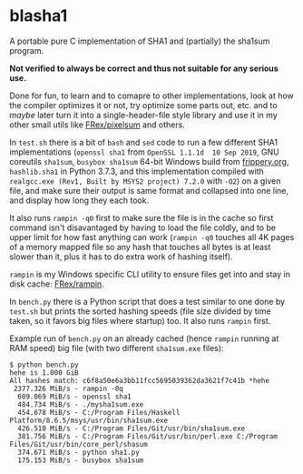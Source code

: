 # blasha1

A portable pure C implementation of SHA1 and (partially) the sha1sum program.

**Not verified to always be correct and thus not suitable for any serious use.**

Done for fun, to learn and to comapre to other implementations, look at how the
compiler optimizes it or not, try optimize some parts out, etc. and to *maybe*
later turn it into a single-header-file style library and use it in my other
small utils like [FRex/pixelsum](https://github.com/FRex/pixelsum) and others.

In `test.sh` there is a bit of `bash` and `sed` code to run a few different
SHA1 implementations (`openssl sha1` from `OpenSSL 1.1.1d  10 Sep 2019`, GNU
coreutils `sha1sum`, `busybox sha1sum` 64-bit Windows build from
[frippery.org](https://frippery.org), `hashlib.sha1` in Python 3.7.3, and this
implementation compiled with `realgcc.exe (Rev1, Built by MSYS2 project) 7.2.0`
with `-O2`) on a given file, and make sure their output is same format and
collapsed into one line, and display how long they each took.

It also runs `rampin -q0` first to make sure the file is in the cache so first
command isn't disavantaged by having to load the file coldly, and to be upper
limit for how fast anything can work (`rampin -q0` touches all 4K pages of a
memory mapped file so any hash that touches all bytes is at least slower than
it, plus it has to do extra work of hashing itself).

`rampin` is my Windows specific CLI utility to ensure files get into and stay
in disk cache: [FRex/rampin](https://github.com/FRex/rampin).

In `bench.py` there is a Python script that does a test similar to one done by
`test.sh` but prints the sorted hashing speeds (file size divided by time
taken, so it favors big files where startup) too. It also runs `rampin` first.

Example run of `bench.py` on an already cached (hence `rampin` running at RAM
speed) big file (with two different `sha1sum.exe` files):
```
$ python bench.py
hehe is 1.000 GiB
All hashes match: c6f8a50e6a3bb11fcc5695039362da3621f7c41b *hehe
 2377.326 MiB/s - rampin -0q
  609.069 MiB/s - openssl sha1
  484.734 MiB/s - ./mysha1sum.exe
  454.678 MiB/s - C:/Program Files/Haskell Platform/8.6.5/msys/usr/bin/sha1sum.exe
  426.518 MiB/s - C:/Program Files/Git/usr/bin/sha1sum.exe
  381.756 MiB/s - C:/Program Files/Git/usr/bin/perl.exe C:/Program Files/Git/usr/bin/core_perl/shasum
  374.671 MiB/s - python sha1.py
  175.153 MiB/s - busybox sha1sum
```
